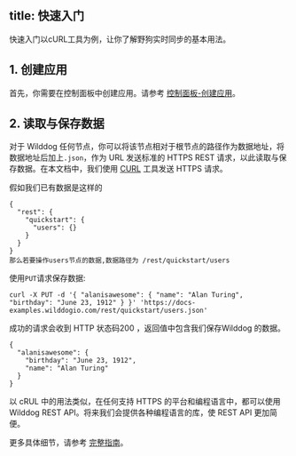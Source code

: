 
title: 快速入门
---
快速入门以cURL工具为例，让你了解野狗实时同步的基本用法。

## 1. 创建应用

首先，你需要在控制面板中创建应用。请参考 [控制面板-创建应用](/console/creat.html)。

## 2. 读取与保存数据

对于 Wilddog 任何节点，你可以将该节点相对于根节点的路径作为数据地址，将数据地址后加上`.json`，作为 URL 发送标准的 HTTPS REST 请求，以此读取与保存数据。在本文档中，我们使用 [CURL](https://en.wikipedia.org/wiki/CURL) 工具发送 HTTPS 请求。

假如我们已有数据是这样的

```
{
  "rest": {
    "quickstart": {
      "users": {}
    }
  }
}
那么若要操作users节点的数据,数据路径为 /rest/quickstart/users
```

使用`PUT`请求保存数据:

```
curl -X PUT -d '{ "alanisawesome": { "name": "Alan Turing", "birthday": "June 23, 1912" } }' 'https://docs-examples.wilddogio.com/rest/quickstart/users.json'

```

成功的请求会收到 HTTP 状态码200 ，返回值中包含我们保存Wilddog 的数据。

```
{
  "alanisawesome": {
    "birthday": "June 23, 1912",
    "name": "Alan Turing"
  }
}
```



以 cRUL 中的用法类似，在任何支持 HTTPS 的平台和编程语言中，都可以使用 Wilddog REST API。将来我们会提供各种编程语言的库，使 REST API 更加简便。

更多具体细节，请参考 [完整指南](/guide/sync/rest/guide.html)。